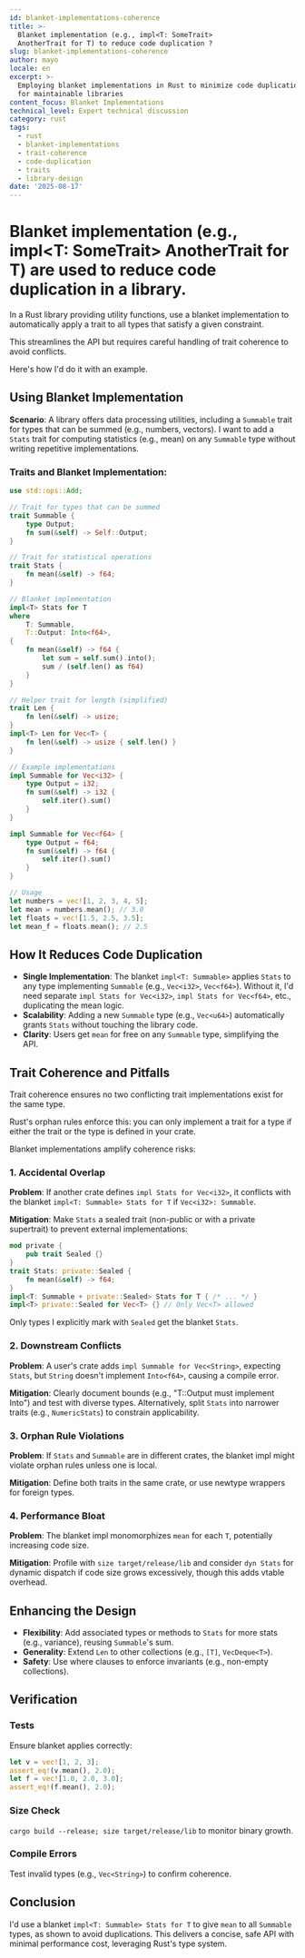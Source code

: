 ```yaml
---
id: blanket-implementations-coherence
title: >-
  Blanket implementation (e.g., impl<T: SomeTrait>
  AnotherTrait for T) to reduce code duplication ?
slug: blanket-implementations-coherence
author: mayo
locale: en
excerpt: >-
  Employing blanket implementations in Rust to minimize code duplication
  for maintainable libraries
content_focus: Blanket Implementations
technical_level: Expert technical discussion
category: rust
tags:
  - rust
  - blanket-implementations
  - trait-coherence
  - code-duplication
  - traits
  - library-design
date: '2025-08-17'
---
```


# Blanket implementation (e.g., impl<T: SomeTrait> AnotherTrait for T) are used to reduce code duplication in a library.

In a Rust library providing utility functions, use a blanket implementation to automatically apply a trait to all types that satisfy a given constraint.

This streamlines the API but requires careful handling of trait coherence to avoid conflicts.

Here's how I'd do it with an example.

## Using Blanket Implementation

**Scenario**: A library offers data processing utilities, including a `Summable` trait for types that can be summed (e.g., numbers, vectors). I want to add a `Stats` trait for computing statistics (e.g., mean) on any `Summable` type without writing repetitive implementations.

### Traits and Blanket Implementation:

```rust
use std::ops::Add;

// Trait for types that can be summed
trait Summable {
    type Output;
    fn sum(&self) -> Self::Output;
}

// Trait for statistical operations
trait Stats {
    fn mean(&self) -> f64;
}

// Blanket implementation
impl<T> Stats for T
where
    T: Summable,
    T::Output: Into<f64>,
{
    fn mean(&self) -> f64 {
        let sum = self.sum().into();
        sum / (self.len() as f64)
    }
}

// Helper trait for length (simplified)
trait Len {
    fn len(&self) -> usize;
}
impl<T> Len for Vec<T> {
    fn len(&self) -> usize { self.len() }
}

// Example implementations
impl Summable for Vec<i32> {
    type Output = i32;
    fn sum(&self) -> i32 {
        self.iter().sum()
    }
}

impl Summable for Vec<f64> {
    type Output = f64;
    fn sum(&self) -> f64 {
        self.iter().sum()
    }
}

// Usage
let numbers = vec![1, 2, 3, 4, 5];
let mean = numbers.mean(); // 3.0
let floats = vec![1.5, 2.5, 3.5];
let mean_f = floats.mean(); // 2.5
```

## How It Reduces Code Duplication

- **Single Implementation**: The blanket `impl<T: Summable>` applies `Stats` to any type implementing `Summable` (e.g., `Vec<i32>`, `Vec<f64>`). Without it, I'd need separate `impl Stats for Vec<i32>`, `impl Stats for Vec<f64>`, etc., duplicating the mean logic.
- **Scalability**: Adding a new `Summable` type (e.g., `Vec<u64>`) automatically grants `Stats` without touching the library code.
- **Clarity**: Users get `mean` for free on any `Summable` type, simplifying the API.

## Trait Coherence and Pitfalls

Trait coherence ensures no two conflicting trait implementations exist for the same type.

Rust's orphan rules enforce this: you can only implement a trait for a type if either the trait or the type is defined in your crate.

Blanket implementations amplify coherence risks:

### 1. Accidental Overlap

**Problem**: If another crate defines `impl Stats for Vec<i32>`, it conflicts with the blanket `impl<T: Summable> Stats for T` if `Vec<i32>: Summable`.

**Mitigation**: Make `Stats` a sealed trait (non-public or with a private supertrait) to prevent external implementations:

```rust
mod private {
    pub trait Sealed {}
}
trait Stats: private::Sealed {
    fn mean(&self) -> f64;
}
impl<T: Summable + private::Sealed> Stats for T { /* ... */ }
impl<T> private::Sealed for Vec<T> {} // Only Vec<T> allowed
```

Only types I explicitly mark with `Sealed` get the blanket `Stats`.

### 2. Downstream Conflicts

**Problem**: A user's crate adds `impl Summable for Vec<String>`, expecting `Stats`, but `String` doesn't implement `Into<f64>`, causing a compile error.

**Mitigation**: Clearly document bounds (e.g., "T::Output must implement Into<f64>") and test with diverse types. Alternatively, split `Stats` into narrower traits (e.g., `NumericStats`) to constrain applicability.

### 3. Orphan Rule Violations

**Problem**: If `Stats` and `Summable` are in different crates, the blanket impl might violate orphan rules unless one is local.

**Mitigation**: Define both traits in the same crate, or use newtype wrappers for foreign types.

### 4. Performance Bloat

**Problem**: The blanket impl monomorphizes `mean` for each `T`, potentially increasing code size.

**Mitigation**: Profile with `size target/release/lib` and consider `dyn Stats` for dynamic dispatch if code size grows excessively, though this adds vtable overhead.

## Enhancing the Design

- **Flexibility**: Add associated types or methods to `Stats` for more stats (e.g., variance), reusing `Summable`'s sum.
- **Generality**: Extend `Len` to other collections (e.g., `[T]`, `VecDeque<T>`).
- **Safety**: Use where clauses to enforce invariants (e.g., non-empty collections).

## Verification

### Tests

Ensure blanket applies correctly:

```rust
let v = vec![1, 2, 3];
assert_eq!(v.mean(), 2.0);
let f = vec![1.0, 2.0, 3.0];
assert_eq!(f.mean(), 2.0);
```

### Size Check

`cargo build --release; size target/release/lib` to monitor binary growth.

### Compile Errors

Test invalid types (e.g., `Vec<String>`) to confirm coherence.

## Conclusion

I'd use a blanket `impl<T: Summable> Stats for T` to give `mean` to all `Summable` types, as shown to avoid duplications. This delivers a concise, safe API with minimal performance cost, leveraging Rust's type system.

